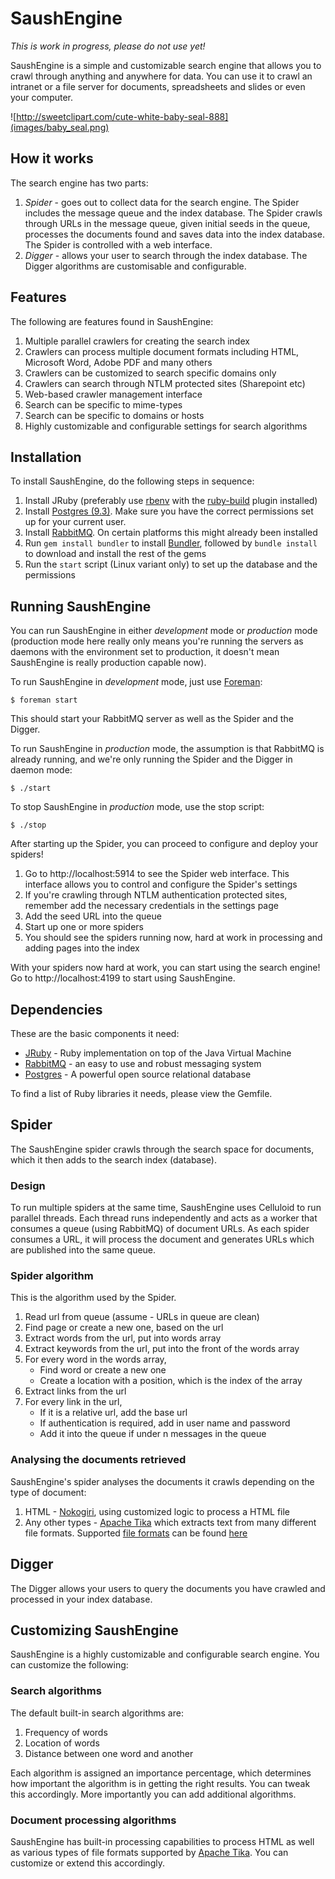 # SaushEngine

_This is work in progress, please do not use yet!_

SaushEngine is a simple and customizable search engine that allows you to crawl through anything and anywhere for data. You can use it to crawl an intranet or a file server for documents, spreadsheets and slides or even your computer.

![http://sweetclipart.com/cute-white-baby-seal-888](images/baby_seal.png)

## How it works

The search engine has two parts:

1. _Spider_ - goes out to collect data for the search engine. The Spider includes the message queue and the index database. The Spider crawls through URLs in the message queue, given initial seeds in the queue, processes the documents found and saves data into the index database. The Spider is controlled with a web interface.
2. _Digger_ - allows your user to search through the index database. The Digger algorithms are customisable and configurable.


## Features

The following are features found in SaushEngine:

1. Multiple parallel crawlers for creating the search index
2. Crawlers can process multiple document formats including HTML, Microsoft Word, Adobe PDF and many others
3. Crawlers can be customized to search specific domains only
4. Crawlers can search through NTLM protected sites (Sharepoint etc)
5. Web-based crawler management interface
6. Search can be specific to mime-types
7. Search can be specific to domains or hosts
8. Highly customizable and configurable settings for search algorithms

## Installation

To install SaushEngine, do the following steps in sequence:

1. Install JRuby (preferably use [rbenv](https://github.com/sstephenson/rbenv) with the [ruby-build](https://github.com/sstephenson/ruby-build) plugin installed)
2. Install [Postgres (9.3)](http://www.postgresql.org/). Make sure you have the correct permissions set up for your current user.
3. Install [RabbitMQ](https://www.rabbitmq.com/). On certain platforms this might already been installed
4. Run `gem install bundler` to install [Bundler](http://bundler.io/), followed by `bundle install` to download and install the rest of the gems
5. Run the `start` script (Linux variant only) to set up the database and the permissions



## Running SaushEngine

You can run SaushEngine in either _development_ mode or _production_ mode (production mode here really only means you're running the servers as daemons with the environment set to production, it doesn't mean SaushEngine is really production capable now).

To run SaushEngine in _development_ mode, just use [Foreman](https://github.com/ddollar/foreman):

    $ foreman start
    
This should start your RabbitMQ server as well as the Spider and the Digger.

To run SaushEngine in _production_ mode, the assumption is that RabbitMQ is already running, and we're only running the Spider and the Digger in daemon mode:

    $ ./start
    
To stop SaushEngine in _production_ mode, use the stop script:

    $ ./stop
    
After starting up the Spider, you can proceed to configure and deploy your spiders!

1. Go to http://localhost:5914 to see the Spider web interface. This interface allows you to control and configure the Spider's settings
2. If you're crawling through NTLM authentication protected sites, remember add the necessary credentials in the settings page
3. Add the seed URL into the queue
4. Start up one or more spiders
5. You should see the spiders running now, hard at work in processing and adding pages into the index


With your spiders now hard at work, you can start using the search engine! Go to http://localhost:4199 to start using SaushEngine.


## Dependencies

These are the basic components it need:

* [JRuby](http://www.jruby.org) - Ruby implementation on top of the Java Virtual Machine
* [RabbitMQ](https://www.rabbitmq.com/) - an easy to use and robust messaging system
* [Postgres](http://www.postgresql.org/) - A powerful open source relational database

To find a list of Ruby libraries it needs, please view the Gemfile.


## Spider

The SaushEngine spider crawls through the search space for documents, which it then adds to the search index (database). 

### Design

To run multiple spiders at the same time, SaushEngine uses Celluloid to run parallel threads. Each thread runs independently and acts as a worker that consumes a queue (using RabbitMQ) of document URLs. As each spider consumes a URL, it will process the document and generates URLs which are published into the same queue.

### Spider algorithm

This is the algorithm used by the Spider.

1. Read url from queue (assume - URLs in queue are clean)
2. Find page or create a new one, based on the url
3. Extract words from the url, put into words array
4. Extract keywords from the url, put into the front of the words array
5. For every word in the words array, 
    - Find word or create a new one
    - Create a location with a position, which is the index of the array
6. Extract links from the url
7. For every link in the url, 
    - If it is a relative url, add the base url
    - If authentication is required, add in user name and password
    - Add it into the queue if under n messages in the queue

### Analysing the documents retrieved

SaushEngine's spider analyses the documents it crawls depending on the type of document:

1. HTML - [Nokogiri](http://nokogiri.org/), using customized logic to process a HTML file
2. Any other types - [Apache Tika](http://tika.apache.org/) which extracts text from many different file formats. Supported [file formats](http://tika.apache.org/1.5/formats.html) can be found [here](http://tika.apache.org/1.5/formats.html)


## Digger

The Digger allows your users to query the documents you have crawled and processed in your index database.


## Customizing SaushEngine

SaushEngine is a highly customizable and configurable search engine. You can customize the following:


### Search algorithms

The default built-in search algorithms are:

1. Frequency of words
2. Location of words
3. Distance between one word and another

Each algorithm is assigned an importance percentage, which determines how important the algorithm is in getting the right results. You can tweak this accordingly. More importantly you can add additional algorithms.



### Document processing algorithms

SaushEngine has built-in processing capabilities to process HTML as well as various types of file formats supported by [Apache Tika](http://tika.apache.org/). You can customize or extend this accordingly.


